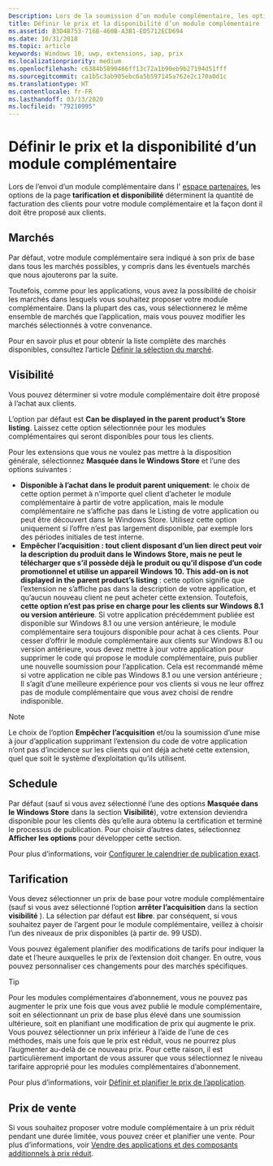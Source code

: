 ```yaml
---
Description: Lors de la soumission d’un module complémentaire, les options de la page Tarification et disponibilité déterminent le prix et les conditions de disponibilité.
title: Définir le prix et la disponibilité d’un module complémentaire
ms.assetid: B3D4B753-716B-460B-A3B1-ED5712ECD694
ms.date: 10/31/2018
ms.topic: article
keywords: Windows 10, uwp, extensions, iap, prix
ms.localizationpriority: medium
ms.openlocfilehash: c6384b5890466ff13c72a1b90eb9b27194d51fff
ms.sourcegitcommit: ca1b5c3ab905ebc6a5b597145a762e2c170a0d1c
ms.translationtype: HT
ms.contentlocale: fr-FR
ms.lasthandoff: 03/13/2020
ms.locfileid: "79210995"
---
```

# <a name="set-add-on-pricing-and-availability"></a>Définir le prix et la disponibilité d’un module complémentaire

Lors de l’envoi d’un module complémentaire dans l' [espace partenaires](https://partner.microsoft.com/dashboard), les options de la page **tarification et disponibilité** déterminent la quantité de facturation des clients pour votre module complémentaire et la façon dont il doit être proposé aux clients.

## <a name="markets"></a>Marchés

Par défaut, votre module complémentaire sera indiqué à son prix de base dans tous les marchés possibles, y compris dans les éventuels marchés que nous ajouterons par la suite.

Toutefois, comme pour les applications, vous avez la possibilité de choisir les marchés dans lesquels vous souhaitez proposer votre module complémentaire. Dans la plupart des cas, vous sélectionnerez le même ensemble de marchés que l’application, mais vous pouvez modifier les marchés sélectionnés à votre convenance. 

Pour en savoir plus et pour obtenir la liste complète des marchés disponibles, consultez l’article [Définir la sélection du marché](define-pricing-and-market-selection.md).

## <a name="visibility"></a>Visibilité

Vous pouvez déterminer si votre module complémentaire doit être proposé à l’achat aux clients. 

L’option par défaut est **Can be displayed in the parent product’s Store listing**. Laissez cette option sélectionnée pour les modules complémentaires qui seront disponibles pour tous les clients. 

Pour les extensions que vous ne voulez pas mettre à la disposition générale, sélectionnez **Masquée dans le Windows Store** et l’une des options suivantes :

-   **Disponible à l’achat dans le produit parent uniquement**: le choix de cette option permet à n’importe quel client d’acheter le module complémentaire à partir de votre application, mais le module complémentaire ne s’affiche pas dans le Listing de votre application ou peut être découvert dans le Windows Store. Utilisez cette option uniquement si l’offre n’est pas largement disponible, par exemple lors des périodes initiales de test interne.
-   **Empêcher l’acquisition : tout client disposant d’un lien direct peut voir la description du produit dans le Windows Store, mais ne peut le télécharger que s’il possède déjà le produit ou qu’il dispose d’un code promotionnel et utilise un appareil Windows 10. This add-on is not displayed in the parent product’s listing** : cette option signifie que l’extension ne s’affiche pas dans la description de votre application, et qu’aucun nouveau client ne peut acheter cette extension. Toutefois, **cette option n’est pas prise en charge pour les clients sur Windows 8.1 ou version antérieure**. Si votre application précédemment publiée est disponible sur Windows 8.1 ou une version antérieure, le module complémentaire sera toujours disponible pour achat à ces clients. Pour cesser d’offrir le module complémentaire aux clients sur Windows 8.1 ou version antérieure, vous devez mettre à jour votre application pour supprimer le code qui propose le module complémentaire, puis publier une nouvelle soumission pour l’application. Cela est recommandé même si votre application ne cible pas Windows 8.1 ou une version antérieure ; Il s’agit d’une meilleure expérience pour vos clients si vous ne leur offrez pas de module complémentaire que vous avez choisi de rendre indisponible.
    
 > [!NOTE] 
 > Le choix de l’option **Empêcher l’acquisition** et/ou la soumission d’une mise à jour d’application supprimant l’extension du code de votre application n’ont pas d’incidence sur les clients qui ont déjà acheté cette extension, quel que soit le système d’exploitation qu’ils utilisent.


## <a name="schedule"></a>Schedule

Par défaut (sauf si vous avez sélectionné l’une des options **Masquée dans le Windows Store** dans la section **Visibilité**), votre extension deviendra disponible pour les clients dès qu’elle aura obtenu la certification et terminé le processus de publication. Pour choisir d’autres dates, sélectionnez **Afficher les options** pour développer cette section. 

Pour plus d’informations, voir [Configurer le calendrier de publication exact](configure-precise-release-scheduling.md).


## <a name="pricing"></a>Tarification

Vous devez sélectionner un prix de base pour votre module complémentaire (sauf si vous avez sélectionné l’option **arrêter l’acquisition** dans la section **visibilité** ). La sélection par défaut est **libre**. par conséquent, si vous souhaitez payer de l’argent pour le module complémentaire, veillez à choisir l’un des niveaux de prix disponibles (à partir de. 99 USD).

Vous pouvez également planifier des modifications de tarifs pour indiquer la date et l’heure auxquelles le prix de l’extension doit changer. En outre, vous pouvez personnaliser ces changements pour des marchés spécifiques. 

> [!TIP]
> Pour les modules complémentaires d’abonnement, vous ne pouvez pas augmenter le prix une fois que vous avez publié le module complémentaire, soit en sélectionnant un prix de base plus élevé dans une soumission ultérieure, soit en planifiant une modification de prix qui augmente le prix. Vous pouvez sélectionner un prix inférieur à l’aide de l’une de ces méthodes, mais une fois que le prix est réduit, vous ne pourrez plus l’augmenter au-delà de ce nouveau prix. Pour cette raison, il est particulièrement important de vous assurer que vous sélectionnez le niveau tarifaire approprié pour les modules complémentaires d’abonnement. 

Pour plus d’informations, voir [Définir et planifier le prix de l’application](set-and-schedule-app-pricing.md).


## <a name="sale-pricing"></a>Prix de vente

Si vous souhaitez proposer votre module complémentaire à un prix réduit pendant une durée limitée, vous pouvez créer et planifier une vente. Pour plus d’informations, voir [Vendre des applications et des composants additionnels à prix réduit](put-apps-and-add-ons-on-sale.md).



